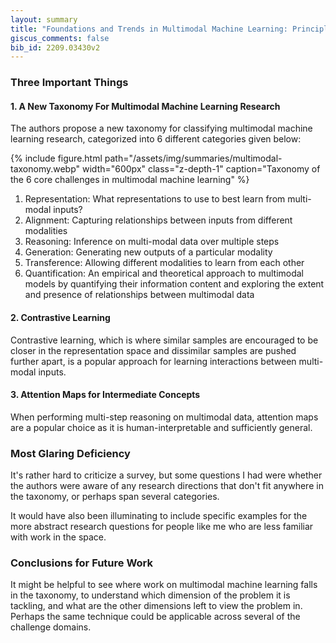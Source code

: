```yaml
---
layout: summary
title: "Foundations and Trends in Multimodal Machine Learning: Principles,  Challenges, and Open Questions"
giscus_comments: false
bib_id: 2209.03430v2
---
```


### Three Important Things

#### 1. A New Taxonomy For Multimodal Machine Learning Research
The authors propose a new taxonomy for classifying multimodal machine learning research, categorized into 6 different categories given below:

{% include figure.html 
    path="/assets/img/summaries/multimodal-taxonomy.webp"
    width="600px"
    class="z-depth-1"
    caption="Taxonomy of the 6 core challenges in multimodal machine learning"
%}

1. Representation: What representations to use to best learn from multi-modal inputs?
2. Alignment: Capturing relationships between inputs from different modalities
3. Reasoning: Inference on multi-modal data over multiple steps
4. Generation: Generating new outputs of a particular modality
5. Transference: Allowing different modalities to learn from each other
6. Quantification: An empirical and theoretical approach to multimodal models
by quantifying their information content and exploring the extent and presence
of relationships between multimodal data

#### 2. Contrastive Learning
Contrastive learning, which is where similar samples are encouraged to be closer
in the representation space and dissimilar samples are pushed further apart, is
a popular approach for learning interactions between multi-modal inputs.

#### 3. Attention Maps for Intermediate Concepts
When performing multi-step reasoning on multimodal data, attention maps are
a popular choice as it is human-interpretable and sufficiently general.

### Most Glaring Deficiency
It's rather hard to criticize a survey, but some questions I had were
whether the authors were aware of any research directions that don't
fit anywhere in the taxonomy, or perhaps span several categories. 

It would have also been illuminating to include specific examples for the more
abstract research questions for people like me who are less familiar with work
in the space.

### Conclusions for Future Work
It might be helpful to see where work on multimodal machine learning falls in the 
taxonomy, to understand which dimension of the problem it is tackling, and what
are the other dimensions left to view the problem in. Perhaps the same technique
could be applicable across several of the challenge domains.